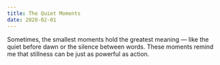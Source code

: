 ```yaml
---
title: The Quiet Moments
date: 2020-02-01 
---
```

Sometimes, the smallest moments hold the greatest meaning — like the quiet before dawn or the silence between words. These moments remind me that stillness can be just as powerful as action.